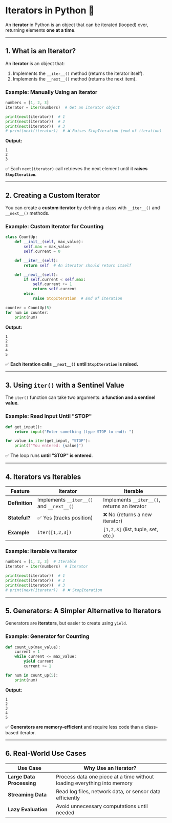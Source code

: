 # **Iterators in Python** 🔄  

An **iterator** in Python is an object that can be iterated (looped) over, returning elements **one at a time**.

---

## **1. What is an Iterator?**
An **iterator** is an object that:
1. Implements the `__iter__()` method (returns the iterator itself).
2. Implements the `__next__()` method (returns the next item).

### **Example: Manually Using an Iterator**
```python
numbers = [1, 2, 3]
iterator = iter(numbers)  # Get an iterator object

print(next(iterator))  # 1
print(next(iterator))  # 2
print(next(iterator))  # 3
# print(next(iterator))  # ❌ Raises StopIteration (end of iteration)
```
**Output:**
```
1
2
3
```
✅ Each `next(iterator)` call retrieves the next element until it **raises `StopIteration`**.

---

## **2. Creating a Custom Iterator**
You can create a **custom iterator** by defining a class with `__iter__()` and `__next__()` methods.

### **Example: Custom Iterator for Counting**
```python
class CountUp:
    def __init__(self, max_value):
        self.max = max_value
        self.current = 0

    def __iter__(self):
        return self  # An iterator should return itself

    def __next__(self):
        if self.current < self.max:
            self.current += 1
            return self.current
        else:
            raise StopIteration  # End of iteration

counter = CountUp(5)
for num in counter:
    print(num)
```
**Output:**
```
1
2
3
4
5
```
✅ **Each iteration calls `__next__()` until `StopIteration` is raised.**

---

## **3. Using `iter()` with a Sentinel Value**
The `iter()` function can take two arguments: **a function and a sentinel value**.

### **Example: Read Input Until "STOP"**
```python
def get_input():
    return input("Enter something (type STOP to end): ")

for value in iter(get_input, "STOP"):
    print(f"You entered: {value}")
```
✅ The loop runs **until "STOP" is entered**.

---

## **4. Iterators vs Iterables**
| Feature | **Iterator** | **Iterable** |
|---------|------------|------------|
| **Definition** | Implements `__iter__()` and `__next__()` | Implements `__iter__()`, returns an iterator |
| **Stateful?** | ✅ Yes (tracks position) | ❌ No (returns a new iterator) |
| **Example** | `iter([1,2,3])` | `[1,2,3]` (list, tuple, set, etc.) |

### **Example: Iterable vs Iterator**
```python
numbers = [1, 2, 3]  # Iterable
iterator = iter(numbers)  # Iterator

print(next(iterator))  # 1
print(next(iterator))  # 2
print(next(iterator))  # 3
# print(next(iterator))  # ❌ StopIteration
```

---

## **5. Generators: A Simpler Alternative to Iterators**
Generators are **iterators**, but easier to create using `yield`.

### **Example: Generator for Counting**
```python
def count_up(max_value):
    current = 1
    while current <= max_value:
        yield current
        current += 1

for num in count_up(5):
    print(num)
```
**Output:**
```
1
2
3
4
5
```
✅ **Generators are memory-efficient** and require less code than a class-based iterator.

---

## **6. Real-World Use Cases**
| **Use Case** | **Why Use an Iterator?** |
|-------------|----------------|
| **Large Data Processing** | Process data one piece at a time without loading everything into memory |
| **Streaming Data** | Read log files, network data, or sensor data efficiently |
| **Lazy Evaluation** | Avoid unnecessary computations until needed |

